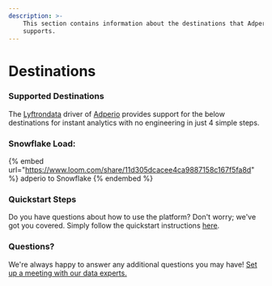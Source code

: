 ```yaml
---
description: >-
    This section contains information about the destinations that Adperio
    supports.
---
```


# Destinations

### Supported Destinations

The [Lyftrondata](https://www.lyftrondata.com/) driver of [Adperio](https://www.lyftrondata.com/integration/adperio/) provides support for the below destinations for instant analytics with no engineering in just 4 simple steps.

### Snowflake Load:

{% embed url="https://www.loom.com/share/11d305dcacee4ca9887158c167f5fa8d" %}
adperio to Snowflake
{% endembed %}

### Quickstart Steps

Do you have questions about how to use the platform? Don't worry; we've got you covered. Simply follow the quickstart instructions [here](../../../quickstart-steps.md).

### Questions? <a href="#questions" id="questions"></a>

We're always happy to answer any additional questions you may have! [Set up a meeting with our data experts.](https://www.lyftrondata.com/book-a-meeting/)
